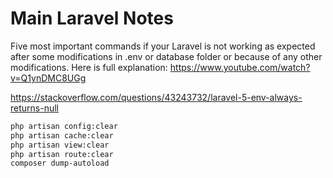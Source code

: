 # Main Laravel Notes

Five most important commands if your Laravel is not working as expected after some modifications in .env or 
database folder or because of any other modifications. Here is full explanation:
https://www.youtube.com/watch?v=Q1ynDMC8UGg

https://stackoverflow.com/questions/43243732/laravel-5-env-always-returns-null

```bash
php artisan config:clear
php artisan cache:clear
php artisan view:clear
php artisan route:clear
composer dump-autoload
```

